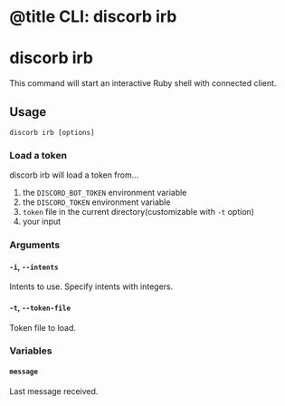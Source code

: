 # @title CLI: discorb irb

# discorb irb

This command will start an interactive Ruby shell with connected client.


## Usage

```
discorb irb [options]
```

### Load a token

discorb irb will load a token from...
1. the `DISCORD_BOT_TOKEN` environment variable
2. the `DISCORD_TOKEN` environment variable
3. `token` file in the current directory(customizable with `-t` option)
4. your input

### Arguments

#### `-i`, `--intents`

Intents to use.
Specify intents with integers.

#### `-t`, `--token-file`

Token file to load.

### Variables

#### `message`

Last message received.